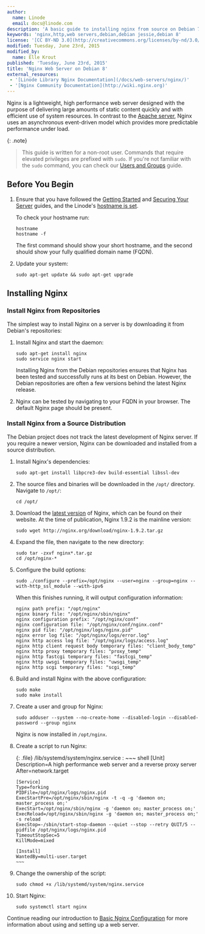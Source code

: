 ```yaml
---
author:
  name: Linode
  email: docs@linode.com
description: 'A basic guide to installing nginx from source on Debian 7 (Wheezy)'
keywords: 'nginx,http,web servers,debian,debian jessie,debian 8'
license: '[CC BY-ND 3.0](http://creativecommons.org/licenses/by-nd/3.0/us/)'
modified: Tuesday, June 23rd, 2015
modified_by:
  name: Elle Krout
published: 'Tuesday, June 23rd, 2015'
title: 'Nginx Web Server on Debian 8'
external_resources:
 - '[Linode Library Nginx Documentation](/docs/web-servers/nginx/)'
 - '[Nginx Community Documentation](http://wiki.nginx.org)'
---
```


Nginx is a lightweight, high performance web server designed with the purpose of delivering large amounts of static content quickly and with efficient use of system resources. In contrast to the [Apache server](/docs/web-servers/apache/), Nginx uses an asynchronous event-driven model which provides more predictable performance under load.

{: .note}
>
>This guide is written for a non-root user. Commands that require elevated privileges are prefixed with `sudo`. If you're not familiar with the `sudo` command, you can check our [Users and Groups](/docs/tools-reference/linux-users-and-groups) guide.


## Before You Begin

1.  Ensure that you have followed the [Getting Started](/docs/getting-started) and [Securing Your Server](/docs/security/securing-your-server) guides, and the Linode's [hostname is set](/docs/getting-started#setting-the-hostname).

    To check your hostname run:

        hostname
        hostname -f

    The first command should show your short hostname, and the second should show your fully qualified domain name (FQDN).

2.  Update your system:

        sudo apt-get update && sudo apt-get upgrade


## Installing Nginx


### Install Nginx from Repositories

The simplest way to install Nginx on a server is by downloading it from Debian's repositories:

1.  Install Nginx and start the daemon:

        sudo apt-get install nginx
        sudo service nginx start

    Installing Nginx from the Debian repositories ensures that Nginx has been tested and successfully runs at its best on Debian. However, the Debian repositories are often a few versions behind the latest Nginx release.

2.  Nginx can be tested by navigating to your FQDN in your browser. The default Nginx page should be present.

### Install Nginx from a Source Distribution

The Debian project does not track the latest development of Nginx server. If you require a newer version, Nginx can be downloaded and installed from a source distribution.

1.  Install Nginx's dependencies:

        sudo apt-get install libpcre3-dev build-essential libssl-dev

2.  The source files and binaries will be downloaded in the `/opt/` directory. Navigate to `/opt/`:

        cd /opt/

3.  Download the [latest version](http://nginx.org/) of Nginx, which can be found on their website. At the time of publication, Nginx 1.9.2 is the mainline version:

        sudo wget http://nginx.org/download/nginx-1.9.2.tar.gz

4.  Expand the file, then navigate to the new directory:

        sudo tar -zxvf nginx*.tar.gz
        cd /opt/nginx-*

5.  Configure the build options:

        sudo ./configure --prefix=/opt/nginx --user=nginx --group=nginx --with-http_ssl_module --with-ipv6

    When this finishes running, it will output configuration information:

        nginx path prefix: "/opt/nginx"
        nginx binary file: "/opt/nginx/sbin/nginx"
        nginx configuration prefix: "/opt/nginx/conf"
        nginx configuration file: "/opt/nginx/conf/nginx.conf"
        nginx pid file: "/opt/nginx/logs/nginx.pid"
        nginx error log file: "/opt/nginx/logs/error.log"
        nginx http access log file: "/opt/nginx/logs/access.log"
        nginx http client request body temporary files: "client_body_temp"
        nginx http proxy temporary files: "proxy_temp"
        nginx http fastcgi temporary files: "fastcgi_temp"
        nginx http uwsgi temporary files: "uwsgi_temp"
        nginx http scgi temporary files: "scgi_temp"

4.  Build and install Nginx with the above configuration:

        sudo make
        sudo make install

5.  Create a user and group for Nginx:

        sudo adduser --system --no-create-home --disabled-login --disabled-password --group nginx

    Nginx is now installed in `/opt/nginx`.

6.  Create a script to run Nginx:

    {: .file}
    /lib/systemd/system/nginx.service
    :   ~~~ shell
        [Unit]
        Description=A high performance web server and a reverse proxy server
        After=network.target

        [Service]
        Type=forking
        PIDFile=/opt/nginx/logs/nginx.pid
        ExecStartPre=/opt/nginx/sbin/nginx -t -q -g 'daemon on; master_process on;'
        ExecStart=/opt/nginx/sbin/nginx -g 'daemon on; master_process on;'
        ExecReload=/opt/nginx/sbin/nginx -g 'daemon on; master_process on;' -s reload
        ExecStop=-/sbin/start-stop-daemon --quiet --stop --retry QUIT/5 --pidfile /opt/nginx/logs/nginx.pid
        TimeoutStopSec=5
        KillMode=mixed

        [Install]
        WantedBy=multi-user.target
        ~~~

7.  Change the ownership of the script:

        sudo chmod +x /lib/systemd/system/nginx.service

8.  Start Nginx:

        sudo systemctl start nginx


Continue reading our introduction to [Basic Nginx Configuration](/docs/websites/nginx/basic-nginx-configuration) for more information about using and setting up a web server.